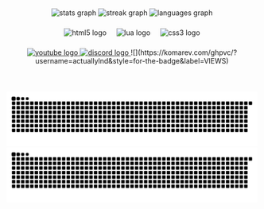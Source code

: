 ###

<div align="center">
  <img src="https://github-readme-stats.vercel.app/api?username=actuallylnd&hide_title=true&hide_rank=false&show_icons=false&include_all_commits=true&count_private=false&disable_animations=false&theme=blueberry&locale=en&hide_border=true" height="150" alt="stats graph"  />
  <img src="https://streak-stats.demolab.com?user=actuallylnd&locale=en&mode=daily&theme=blueberry&hide_border=true&border_radius=5" height="150" alt="streak graph"  />
  <img src="https://github-readme-stats.vercel.app/api/top-langs?username=actuallylnd&locale=en&hide_title=false&layout=compact&card_width=320&langs_count=5&theme=blueberry&hide_border=true" height="150" alt="languages graph"  />
</div>

###

<div align="center">
  <img src="https://cdn.jsdelivr.net/gh/devicons/devicon/icons/html5/html5-plain.svg" height="30" alt="html5 logo"  />
  <img width="12" />
  <img src="https://cdn.jsdelivr.net/gh/devicons/devicon/icons/lua/lua-original.svg" height="30" alt="lua logo"  />
  <img width="12" />
  <img src="https://cdn.jsdelivr.net/gh/devicons/devicon/icons/css3/css3-plain.svg" height="30" alt="css3 logo"  />
</div>

###

<div align="center">
  <a href="https://www.youtube.com/@lnd-scvpt" target="_blank">
    <img src="https://raw.githubusercontent.com/maurodesouza/profile-readme-generator/master/src/assets/icons/social/youtube/default.svg" width="47" height="35" alt="youtube logo"  />
  </a>
  <a href="https://discord.gg/dEv6tm2epA" target="_blank">
    <img src="https://raw.githubusercontent.com/maurodesouza/profile-readme-generator/master/src/assets/icons/social/discord/default.svg" width="47" height="35" alt="discord logo"  />
  </a>
  <a>
    ![](https://komarev.com/ghpvc/?username=actuallylnd&style=for-the-badge&label=VIEWS)
  </a>
</div> 

###

<br clear="both">

![github contribution grid snake animation](https://raw.githubusercontent.com/don-cryptus/don-cryptus/output/github-contribution-grid-snake-dark.svg#gh-dark-mode-only)![github contribution grid snake animation](https://raw.githubusercontent.com/don-cryptus/don-cryptus/output/github-contribution-grid-snake.svg#gh-light-mode-only)
###
